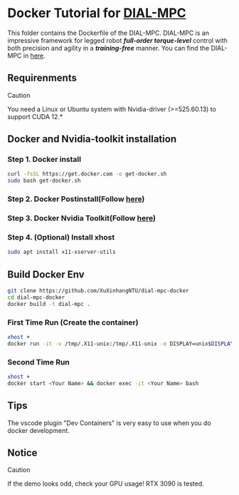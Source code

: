 # Docker Tutorial for [DIAL-MPC](https://github.com/LeCAR-Lab/dial-mpc)

This folder contains the Dockerfile of the DIAL-MPC.
DIAL-MPC is an impressive framework for legged robot ***full-order torque-level*** control with both precision and agility in a ***training-free*** manner.
You can find the DIAL-MPC in [here](https://github.com/LeCAR-Lab/dial-mpc).

## Requirenments
> [!CAUTION]
> You need a Linux or Ubuntu system with Nvidia-driver (>=525.60.13) to support CUDA 12.*

## Docker and Nvidia-toolkit installation
### Step 1. Docker install
``` bash
curl -fsSL https://get.docker.com -o get-docker.sh
sudo bash get-docker.sh
``` 
### Step 2. Docker Postinstall(Follow [here](https://docs.docker.com/engine/install/linux-postinstall/))
### Step 3. Docker Nvidia Toolkit(Follow [here](https://docs.nvidia.com/datacenter/cloud-native/container-toolkit/latest/install-guide.html))

### Step 4. (Optional) Install xhost
``` bash
sudo apt install x11-xserver-utils
```
## Build Docker Env
``` bash
git clone https://github.com/XuXinhangNTU/dial-mpc-docker
cd dial-mpc-docker
docker build -t dial-mpc .
```
### First Time Run (Create the container)
```bash
xhost +
docker run -it -v /tmp/.X11-unix:/tmp/.X11-unix -e DISPLAY=unix$DISPLAY --gpus all --name <Your Name> dial-mpc
```
### Second Time Run
```bash
xhost +
docker start <Your Name> && docker exec -it <Your Name> bash
```
## Tips
The vscode plugin "Dev Containers" is very easy to use when you do docker development.

## Notice
> [!CAUTION]
> If the demo looks odd, check your GPU usage! RTX 3090 is tested.
